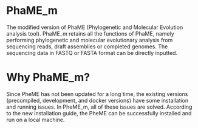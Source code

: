 # PhaME_m
The modified version of PhaME (Phylogenetic and Molecular Evolution analysis tool). PhaME_m retains all the functions of PhaME, namely performing phylogenetic and molecular evolutionary analysis from sequencing reads, draft assemblies or completed genomes. The sequencing data in FASTQ or FASTA format can be directly inputted. 

# Why PhaME_m?
Since PheME has not been updated for a long time, the existing versions (precompiled, development, and docker versions) have some installation and running issues. In PheME_m, all of these issues are solved. According to the new installation guide, the PheME can be successfully installed and run on a local machine. 
